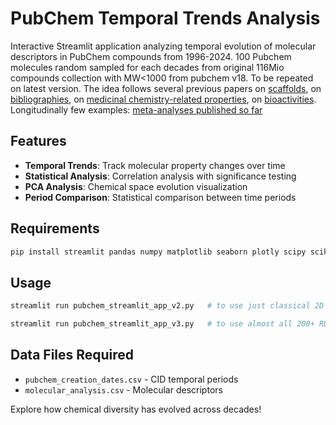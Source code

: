 # PubChem Temporal Trends Analysis

Interactive Streamlit application analyzing temporal evolution of molecular descriptors in PubChem compounds from 1996-2024.
100 Pubchem molecules random sampled for each decades from original 116Mio compounds collection with MW<1000 from pubchem v18. To be repeated on latest version.
The idea follows several previous papers on [scaffolds](https://pmc.ncbi.nlm.nih.gov/articles/PMC5199768/), on [bibliographies](https://www.sciencedirect.com/science/article/abs/pii/S1359644614003353), 
on [medicinal chemistry-related properties](https://pubs.acs.org/doi/full/10.1021/jm300501t), on [bioactivities](https://academic.oup.com/nar/article/37/suppl_2/W623/1155303?login=false).
Longitudinally few examples: [meta-analyses published so far](https://www.nature.com/articles/s41397-025-00368-z)

## Features
- **Temporal Trends**: Track molecular property changes over time
- **Statistical Analysis**: Correlation analysis with significance testing
- **PCA Analysis**: Chemical space evolution visualization
- **Period Comparison**: Statistical comparison between time periods

## Requirements
```bash
pip install streamlit pandas numpy matplotlib seaborn plotly scipy scikit-learn
```

## Usage
```bash
streamlit run pubchem_streamlit_app_v2.py   # to use just classical 2D descriptors"

streamlit run pubchem_streamlit_app_v3.py   # to use almost all 200+ RDKit 2D descriptors"
```

## Data Files Required
- `pubchem_creation_dates.csv` - CID temporal periods
- `molecular_analysis.csv` - Molecular descriptors

Explore how chemical diversity has evolved across decades!
